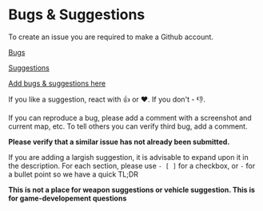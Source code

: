 # Bugs & Suggestions

To create an issue you are required to make a Github account.

[Bugs](../../labels/bug)

[Suggestions](../../labels/suggestion)

[Add bugs & suggestions here](../../issues/new)

If you like a suggestion, react with 👍 or ❤.
If you don't -  👎.

If you can reproduce a bug, please add a comment with a screenshot and current map, etc.
To tell others you can verify third bug, add a comment.

**Please verify that a similar issue has not already been submitted.**

If you are adding a largish suggestion, it is advisable to expand upon it in the description.
For each section, please use `- [ ]` for a checkbox, or `-` for a bullet point so we have a quick TL;DR

**This is not a place for weapon suggestions or vehicle suggestion. This is for game-developement questions**
